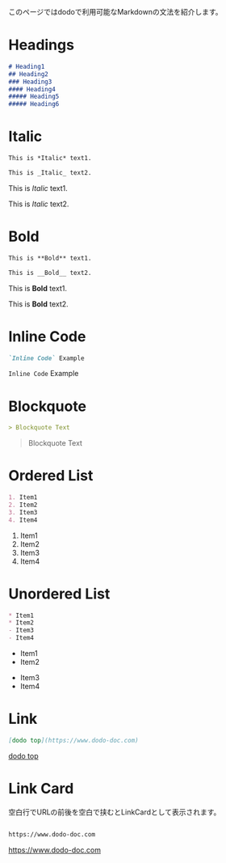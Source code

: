 このページではdodoで利用可能なMarkdownの文法を紹介します。

# Headings

```markdown
# Heading1
## Heading2
### Heading3
#### Heading4
##### Heading5
##### Heading6
```

# Italic

```markdown
This is *Italic* text1.

This is _Italic_ text2.
```

This is *Italic* text1.

This is _Italic_ text2.

# Bold

```markdown
This is **Bold** text1.

This is __Bold__ text2.
```

This is **Bold** text1.

This is __Bold__ text2.

# Inline Code

```markdown
`Inline Code` Example
```

`Inline Code` Example

# Blockquote

```markdown
> Blockquote Text
```

> Blockquote Text

# Ordered List

```markdown
1. Item1
2. Item2
3. Item3
4. Item4
```

1. Item1
2. Item2
3. Item3
4. Item4

# Unordered List

```markdown
* Item1
* Item2
- Item3
- Item4
```

* Item1
* Item2
- Item3
- Item4

# Link

```markdown
[dodo top](https://www.dodo-doc.com)
```

[dodo top](https://www.dodo-doc.com)

# Link Card

空白行でURLの前後を空白で挟むとLinkCardとして表示されます。

```markdown

https://www.dodo-doc.com

```

https://www.dodo-doc.com
